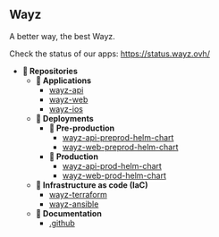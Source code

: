 ## Wayz
A better way, the best Wayz.

Check the status of our apps: https://status.wayz.ovh/

- **📂 Repositories**
  - **📁 Applications**
    - [wayz-api](../../../../wayz-api)
    - [wayz-web](../../../../wayz-web)
    - [wayz-ios](../../../../wayz-ios)
  - **📁 Deployments**
    - **📁 Pre-production**
      - [wayz-api-preprod-helm-chart](../../../../wayz-api-preprod-helm-chart)
      - [wayz-web-preprod-helm-chart](../../../../wayz-web-preprod-helm-chart)
    - **📁 Production**
      - [wayz-api-prod-helm-chart](../../../../wayz-api-prod-helm-chart)
      - [wayz-web-prod-helm-chart](../../../../wayz-web-prod-helm-chart)
  - **📁 Infrastructure as code (IaC)**
    - [wayz-terraform](../../../../wayz-terraform)
    - [wayz-ansible](../../../../wayz-ansible)
  - **📁 Documentation**
    - [.github](../../../../.github)
    

